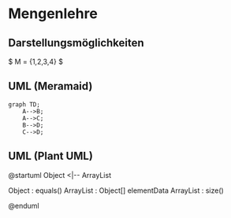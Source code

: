 # Mengenlehre

## Darstellungsmöglichkeiten

$ M = \{1,2,3,4\} $


## UML (Meramaid)

```mermaid
graph TD;
    A-->B;
    A-->C;
    B-->D;
    C-->D;
```

## UML (Plant UML)

@startuml
Object <|-- ArrayList

Object : equals()
ArrayList : Object[] elementData
ArrayList : size()

@enduml


